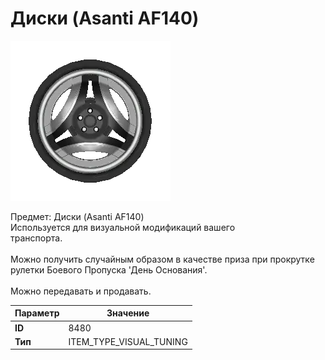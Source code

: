 # Диски (Asanti AF140)

![Item Image](../img/8480.webp?raw=true)

Предмет: Диски (Asanti AF140)<br>Используется для визуальной модификаций вашего<br>транспорта.<br><br>Можно получить случайным образом в качестве приза при прокрутке<br>рулетки Боевого Пропуска 'День Основания'.<br><br>Можно передавать и продавать.


| Параметр | Значение |
|----------|----------|
| **ID** | 8480 |
| **Тип** | ITEM_TYPE_VISUAL_TUNING |

